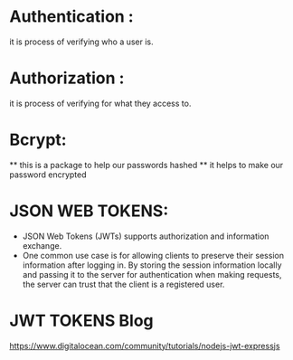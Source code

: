 # Authentication :

it is process of verifying who a user is.

# Authorization :

it is process of verifying for what they access to.

# Bcrypt:

** this is a package to help our passwords hashed
** it helps to make our password encrypted

# JSON WEB TOKENS:

- JSON Web Tokens (JWTs) supports authorization and information exchange.
- One common use case is for allowing clients to preserve their session information after logging in. By storing the session information locally and passing it to the server for authentication when making requests, the server can trust that the client is a registered user.

# JWT TOKENS Blog

https://www.digitalocean.com/community/tutorials/nodejs-jwt-expressjs
